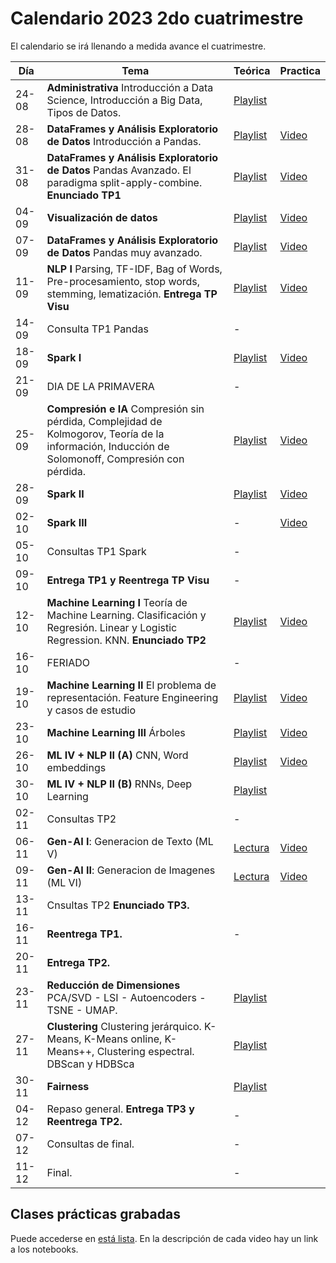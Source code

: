 # Calendario 2023 2do cuatrimestre

El calendario se irá llenando a medida avance el cuatrimestre.

| Día | Tema | Teórica | Practica |
|-----|------|---------|----------|
| 24-08   | **Administrativa** Introducción a Data Science, Introducción a Big Data, Tipos de Datos. |[Playlist](https://www.youtube.com/playlist?list=PLeo_qKwGPZYevnuxYBfrvQ32zJJE2--Y4)|
| 28-08   | **DataFrames y Análisis Exploratorio de Datos** Introducción a Pandas.                             |[Playlist](https://youtube.com/playlist?list=PLeo_qKwGPZYcRxxR-GNmBcLbujTieWpQQ)|[Video](https://www.youtube.com/watch?v=1ayPWm_j86U)
| 31-08   | **DataFrames y Análisis Exploratorio de Datos** Pandas Avanzado. El paradigma split-apply-combine. **Enunciado TP1** |[Playlist](https://www.youtube.com/playlist?list=PLeo_qKwGPZYf9d23qU6_t6hl7ufyfclyW)|[Video](https://www.youtube.com/watch?v=qnC5_fWlmIo)
| 04-09   | **Visualización de datos** |[Playlist](https://www.youtube.com/playlist?list=PLeo_qKwGPZYf-OzcYqlPIJdU1AHQYb3Ga)| [Video](https://youtu.be/C5avy9jJZ4o)
| 07-09   | **DataFrames y Análisis Exploratorio de Datos** Pandas muy avanzado.                               |[Playlist](https://www.youtube.com/playlist?list=PLeo_qKwGPZYeu0ToyqSvq4fmUBrmRTkCp)| [Video](https://youtu.be/AJ83mFjzBxA)
| 11-09   | **NLP I** Parsing, TF-IDF, Bag of Words, Pre-procesamiento, stop words, stemming, lematización. **Entrega TP Visu** |[Playlist](https://www.youtube.com/playlist?list=PLeo_qKwGPZYfkL8tu3Mg3_5xb1UYGvjWH)| [Video](https://youtu.be/W4PxY8M2BEQ?si=I1ls7P0j6UDZyHgs) |
| 14-09   | Consulta TP1 Pandas                                                                                   | - |
| 18-09   | **Spark I**                                                                     |[Playlist](https://www.youtube.com/playlist?list=PLeo_qKwGPZYck1nRMGJFeWIN2W5IrxoLO)|[Video](https://www.youtube.com/watch?v=rtnTA1_wceI)|
| 21-09   | DIA DE LA PRIMAVERA                                                                   |-|
| 25-09   | **Compresión e IA** Compresión sin pérdida, Complejidad de Kolmogorov, Teoría de la información, Inducción de Solomonoff, Compresión con pérdida.                                                                                                |[Playlist](https://www.youtube.com/playlist?list=PLeo_qKwGPZYfKGWLlVG8J86OzRgJ8NLcJ)|[Video](https://youtu.be/X_EuyDTYCeQ)|
| 28-09   | **Spark II**                                                                   |[Playlist](https://www.youtube.com/playlist?list=PLeo_qKwGPZYeu_JRN8eQgzJUfaXUrhsk2)|[Video](https://www.youtube.com/watch?v=WhRgQZBA3qY)|
| 02-10   | **Spark III**                                                                   |-|[Video](https://youtu.be/2waXDVMUQP4)
| 05-10   | Consultas TP1 Spark                                                             |-|
| 09-10   | **Entrega TP1 y Reentrega TP Visu**                                      |-|
| 12-10   | **Machine Learning I** Teoría de Machine Learning. Clasificación y Regresión. Linear y Logistic Regression. KNN. **Enunciado TP2**  |    [Playlist](https://www.youtube.com/playlist?list=PLeo_qKwGPZYesnp_BG0RejQCfHnlthj-5)     | [Video](https://youtu.be/i3D-Ooj-_9M)
| 16-10   | FERIADO                                                                   |-|
| 19-10   | **Machine Learning II**  El problema de representación. Feature Engineering y casos de estudio  |    [Playlist](https://www.youtube.com/playlist?list=PLeo_qKwGPZYf9JstrrlXBf_SSg66aEJQk)     | [Video](https://youtu.be/3HIk34IglV4)
| 23-10   | **Machine Learning III** Árboles  |    [Playlist](https://www.youtube.com/playlist?list=PLeo_qKwGPZYeJQb-M1nE_cnj43uOKZtf2)     |[Video](https://youtu.be/I4U_CvRgPHc)
| 26-10   | **ML IV + NLP II (A)**  CNN, Word embeddings |   [Playlist](https://www.youtube.com/playlist?list=PLeo_qKwGPZYc3ZKiKx5GJVHc1Qwsejgmx) | [Video](https://www.youtube.com/watch?v=PXzdrtpgn7o)
| 30-10   | **ML IV + NLP II (B)**  RNNs, Deep Learning  |    [Playlist](https://www.youtube.com/playlist?list=PLeo_qKwGPZYeMhP2KGFWFHNDesRCyRB5j)    |
| 02-11   | Consultas TP2  |    -    |
| 06-11   | **Gen-AI I**: Generacion de Texto (ML V) |   [Lectura](https://drive.google.com/file/d/1GEA-D-8802wsDNNPlYXE7IyeV8fwbuid/view?usp=sharing)    | [Video](https://www.youtube.com/live/rQGYVEn77sY)
| 09-11   | **Gen-AI II**: Generacion de Imagenes (ML VI) |   [Lectura](https://drive.google.com/file/d/1GEA-D-8802wsDNNPlYXE7IyeV8fwbuid/view?usp=sharing)  | [Video](https://www.youtube.com/watch?v=i45ni8CAthk)
| 13-11   | Cnsultas TP2 **Enunciado TP3.**|        |
| 16-11   | **Reentrega TP1.** | - |
| 20-11   | **Entrega TP2.** |
| 23-11   | **Reducción de Dimensiones** PCA/SVD - LSI - Autoencoders - TSNE - UMAP.  |  [Playlist](https://www.youtube.com/playlist?list=PLeo_qKwGPZYeTvoYdNOR9alvMUMfwq-1Z) |
| 27-11   | **Clustering** Clustering jerárquico. K-Means, K-Means online, K-Means++, Clustering espectral. DBScan y HDBSca  |   [Playlist](https://www.youtube.com/playlist?list=PLeo_qKwGPZYd6IYbQsMwPSIbDNGsuqByW)   |
| 30-11   | **Fairness** |   [Playlist](https://www.youtube.com/watch?v=9VdieuHf3ik)    |
| 04-12   | Repaso general. **Entrega TP3 y Reentrega TP2.**  |   -    |
| 07-12   | Consultas de final.  |   -    |
| 11-12   | Final.  |   -    |

## Clases prácticas grabadas

Puede accederse en [está lista](https://www.youtube.com/playlist?list=PLeo_qKwGPZYe6N-fV1KigfJ9f7YYOpphR). En la descripción de cada video hay un link a los notebooks.
